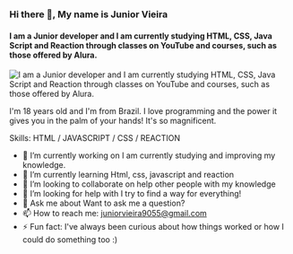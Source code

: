### Hi there 👋, My name is Junior Vieira 
#### I am a Junior developer and I am currently studying HTML, CSS, Java Script and Reaction through classes on YouTube and courses, such as those offered by Alura. 
![I am a Junior developer and I am currently studying HTML, CSS, Java Script and Reaction through classes on YouTube and courses, such as those offered by Alura. ](https://encrypted-tbn0.gstatic.com/images?q=tbn:ANd9GcSi0RLLYe0vSdOPFjVuZmtrBeyySVVZ5C0_x0CkgZFvPaBCXHA_51jQKEs&s=10)

I'm 18 years old and I'm from Brazil. I love programming and the power it gives you in the palm of your hands! It's so magnificent. 

Skills: HTML / JAVASCRIPT / CSS / REACTION

- 🔭 I’m currently working on I am currently studying and improving my knowledge.  
- 🌱 I’m currently learning Html, css, javascript and reaction 
- 👯 I’m looking to collaborate on help other people with my knowledge  
- 🤔 I’m looking for help with I try to find a way for everything!  
- 💬 Ask me about Want to ask me a question?  
- 📫 How to reach me: juniorvieira9055@gmail.com 
- ⚡ Fun fact: I've always been curious about how things worked or how I could do something too :)  




